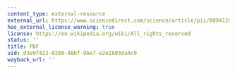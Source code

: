 ```yaml
---
content_type: external-resource
external_url: https://www.sciencedirect.com/science/article/pii/009411909190053A
has_external_license_warning: true
license: https://en.wikipedia.org/wiki/All_rights_reserved
status: ''
title: PDF
uid: d3e9f422-8260-48bf-9be7-e2e1803da4c9
wayback_url: ''
---
```

